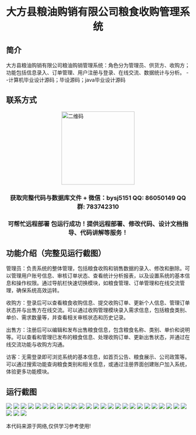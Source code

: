 <p><h1 align="center">大方县粮油购销有限公司粮食收购管理系统</h1></p>

## 简介
大方县粮油购销有限公司粮油购销管理系统：角色分为管理员、供货方、收购方；功能包括信息录入、订单管理、用户注册与登录、在线交流、数据统计与分析。    --计算机毕业设计源码；毕设源码；java毕业设计源码


## 联系方式
<img src="https://bs-1329754181.cos.ap-shanghai.myqcloud.com/wx.jpg" alt="二维码" style="display: block; margin: 0 auto;" width="200px">
<p><h3 align="center">获取完整代码与数据库文件 + 微信：bysj5151 QQ: 86050149 QQ群: 783742310</h3></p>
<p><h3 align="center">可帮忙远程部署 包运行成功！提供远程部署、修改代码、设计文档指导、代码讲解等服务！</h3></p>

## 功能介绍（完整见运行截图）
管理员：负责系统的整体管理，包括粮食收购和销售数据的录入、修改和删除。可以管理用户账号信息、审核订单状态、查看统计分析报表，以及设置系统的基本信息和操作权限。通过导航栏快速切换模块，如粮食管理、订单管理和在线交流管理，确保系统高效运转。

收购方：登录后可以查看粮食收购信息、提交收购订单、更新个人信息、管理订单状态并与出售方在线交流。可以通过收购管理模块录入需求信息，包括粮食类别、单价、需求数量等，并查看相关审核状态和历史记录。

出售方：注册后可以编辑和发布出售粮食信息，包含粮食名称、类别、单价和说明等。可以查看和管理已发布的粮食信息、处理收购订单、更新出售状态，并通过在线交流功能与收购方沟通。

访客：无需登录即可浏览系统的基本信息，如首页公告、粮食展示、公司政策等。可以通过搜索功能查询粮食类别和相关信息，或通过注册界面创建账户加入系统，体验更多功能模块。


## 运行截图
![](https://bs-1329754181.cos.ap-shanghai.myqcloud.com/ssm/DafangGrainPurchaseManagementSystem/img/001.jpg)
![](https://bs-1329754181.cos.ap-shanghai.myqcloud.com/ssm/DafangGrainPurchaseManagementSystem/img/002.jpg)
![](https://bs-1329754181.cos.ap-shanghai.myqcloud.com/ssm/DafangGrainPurchaseManagementSystem/img/003.jpg)
![](https://bs-1329754181.cos.ap-shanghai.myqcloud.com/ssm/DafangGrainPurchaseManagementSystem/img/004.jpg)
![](https://bs-1329754181.cos.ap-shanghai.myqcloud.com/ssm/DafangGrainPurchaseManagementSystem/img/005.jpg)
![](https://bs-1329754181.cos.ap-shanghai.myqcloud.com/ssm/DafangGrainPurchaseManagementSystem/img/006.jpg)
![](https://bs-1329754181.cos.ap-shanghai.myqcloud.com/ssm/DafangGrainPurchaseManagementSystem/img/007.jpg)
![](https://bs-1329754181.cos.ap-shanghai.myqcloud.com/ssm/DafangGrainPurchaseManagementSystem/img/008.jpg)
![](https://bs-1329754181.cos.ap-shanghai.myqcloud.com/ssm/DafangGrainPurchaseManagementSystem/img/009.jpg)
![](https://bs-1329754181.cos.ap-shanghai.myqcloud.com/ssm/DafangGrainPurchaseManagementSystem/img/010.jpg)
![](https://bs-1329754181.cos.ap-shanghai.myqcloud.com/ssm/DafangGrainPurchaseManagementSystem/img/011.jpg)
![](https://bs-1329754181.cos.ap-shanghai.myqcloud.com/ssm/DafangGrainPurchaseManagementSystem/img/012.jpg)
![](https://bs-1329754181.cos.ap-shanghai.myqcloud.com/ssm/DafangGrainPurchaseManagementSystem/img/013.jpg)
![](https://bs-1329754181.cos.ap-shanghai.myqcloud.com/ssm/DafangGrainPurchaseManagementSystem/img/014.jpg)
![](https://bs-1329754181.cos.ap-shanghai.myqcloud.com/ssm/DafangGrainPurchaseManagementSystem/img/015.jpg)
![](https://bs-1329754181.cos.ap-shanghai.myqcloud.com/ssm/DafangGrainPurchaseManagementSystem/img/016.jpg)
![](https://bs-1329754181.cos.ap-shanghai.myqcloud.com/ssm/DafangGrainPurchaseManagementSystem/img/017.jpg)
![](https://bs-1329754181.cos.ap-shanghai.myqcloud.com/ssm/DafangGrainPurchaseManagementSystem/img/018.jpg)
![](https://bs-1329754181.cos.ap-shanghai.myqcloud.com/ssm/DafangGrainPurchaseManagementSystem/img/019.jpg)
![](https://bs-1329754181.cos.ap-shanghai.myqcloud.com/ssm/DafangGrainPurchaseManagementSystem/img/020.jpg)
![](https://bs-1329754181.cos.ap-shanghai.myqcloud.com/ssm/DafangGrainPurchaseManagementSystem/img/021.jpg)
![](https://bs-1329754181.cos.ap-shanghai.myqcloud.com/ssm/DafangGrainPurchaseManagementSystem/img/022.jpg)
![](https://bs-1329754181.cos.ap-shanghai.myqcloud.com/ssm/DafangGrainPurchaseManagementSystem/img/023.jpg)
![](https://bs-1329754181.cos.ap-shanghai.myqcloud.com/ssm/DafangGrainPurchaseManagementSystem/img/024.jpg)
![](https://bs-1329754181.cos.ap-shanghai.myqcloud.com/ssm/DafangGrainPurchaseManagementSystem/img/025.jpg)
![](https://bs-1329754181.cos.ap-shanghai.myqcloud.com/ssm/DafangGrainPurchaseManagementSystem/img/026.jpg)
![](https://bs-1329754181.cos.ap-shanghai.myqcloud.com/ssm/DafangGrainPurchaseManagementSystem/img/027.jpg)
![](https://bs-1329754181.cos.ap-shanghai.myqcloud.com/ssm/DafangGrainPurchaseManagementSystem/img/028.jpg)

<p>本代码来源于网络,仅供学习参考使用!</p>
